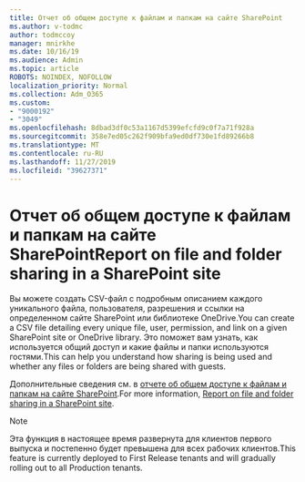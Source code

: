 ```yaml
---
title: Отчет об общем доступе к файлам и папкам на сайте SharePoint
ms.author: v-todmc
author: todmccoy
manager: mnirkhe
ms.date: 10/16/19
ms.audience: Admin
ms.topic: article
ROBOTS: NOINDEX, NOFOLLOW
localization_priority: Normal
ms.collection: Adm_O365
ms.custom:
- "9000192"
- "3049"
ms.openlocfilehash: 8dbad3df0c53a1167d5399efcfd9c0f7a71f928a
ms.sourcegitcommit: 358e7ed05c262f909bfa9ed0df730e1fd89266b8
ms.translationtype: MT
ms.contentlocale: ru-RU
ms.lasthandoff: 11/27/2019
ms.locfileid: "39627371"
---
```

# <a name="report-on-file-and-folder-sharing-in-a-sharepoint-site"></a><span data-ttu-id="58f6c-102">Отчет об общем доступе к файлам и папкам на сайте SharePoint</span><span class="sxs-lookup"><span data-stu-id="58f6c-102">Report on file and folder sharing in a SharePoint site</span></span>

<span data-ttu-id="58f6c-103">Вы можете создать CSV-файл с подробным описанием каждого уникального файла, пользователя, разрешения и ссылки на определенном сайте SharePoint или библиотеке OneDrive.</span><span class="sxs-lookup"><span data-stu-id="58f6c-103">You can create a CSV file detailing every unique file, user, permission, and link on a given SharePoint site or OneDrive library.</span></span> <span data-ttu-id="58f6c-104">Это поможет вам узнать, как используется общий доступ и какие файлы и папки используются гостями.</span><span class="sxs-lookup"><span data-stu-id="58f6c-104">This can help you understand how sharing is being used and whether any files or folders are being shared with guests.</span></span>

<span data-ttu-id="58f6c-105">Дополнительные сведения см. в [отчете об общем доступе к файлам и папкам на сайте SharePoint](https://docs.microsoft.com/sharepoint/sharing-reports).</span><span class="sxs-lookup"><span data-stu-id="58f6c-105">For more information, [Report on file and folder sharing in a SharePoint site](https://docs.microsoft.com/sharepoint/sharing-reports).</span></span>

> [!NOTE]
> <span data-ttu-id="58f6c-106">Эта функция в настоящее время развернута для клиентов первого выпуска и постепенно будет превышена для всех рабочих клиентов.</span><span class="sxs-lookup"><span data-stu-id="58f6c-106">This feature is currently deployed to First Release tenants and will gradually rolling out to all Production tenants.</span></span>